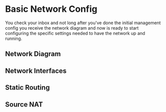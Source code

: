 # Basic Network Config

You check your inbox and not long after you've done the initial management config you receive the network diagram and now is ready to start configuring the specific settings needed to have the network up and running.

## Network Diagram



## Network Interfaces



## Static Routing



## Source NAT



